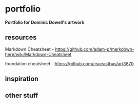 # portfolio
<b>Portfolio for Dominic Dowell's artwork</b>


## resources
Markdown Cheatsheet - https://github.com/adam-p/markdown-here/wiki/Markdown-Cheatsheet

foundation cheatsheet - https://github.com/csueastbay/art3870


## inspiration





## other stuff
